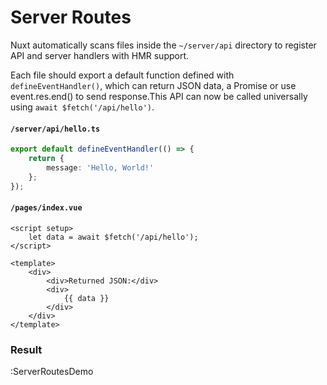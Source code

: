 # Server Routes

Nuxt automatically scans files inside the `~/server/api` directory to register API and server handlers with HMR support.

Each file should export a default function defined with `defineEventHandler()`, which can return JSON data, a Promise or use event.res.end() to send response.This API can now be called universally using `await $fetch('/api/hello')`.

#### `/server/api/hello.ts`

```ts
export default defineEventHandler(() => {
	return {
		message: 'Hello, World!'
	};
});
```

#### `/pages/index.vue`

```vue
<script setup>
	let data = await $fetch('/api/hello');
</script>

<template>
	<div>
		<div>Returned JSON:</div>
		<div>
			{{ data }}
		</div>
	</div>
</template>
```

### Result

:ServerRoutesDemo
